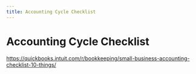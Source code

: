 ```yaml
---
title: Accounting Cycle Checklist
---
```


# Accounting Cycle Checklist

https://quickbooks.intuit.com/r/bookkeeping/small-business-accounting-checklist-10-things/
